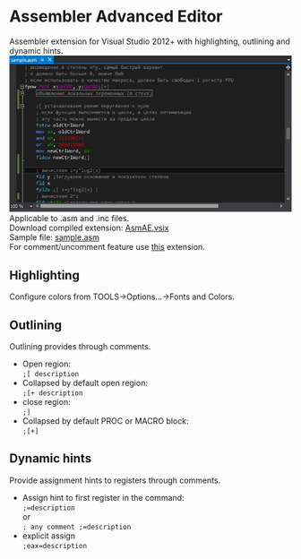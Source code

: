 # Assembler Advanced Editor
Assembler extension for Visual Studio 2012+ with highlighting, outlining and dynamic hints.    
![sample screenshot](screenshot.png "sample screenshot")    
Applicable to .asm and .inc files.    
Download compiled extension: [AsmAE.vsix](https://github.com/Refridgerator/ASM-Advanced-Editor/raw/master/bin/Release/AsmAE.vsix)    
Sample file: [sample.asm](sample.asm)    
For comment/uncomment feature use [this](https://github.com/Refridgerator/-Un-Comment) extension.    

## Highlighting
Configure colors from TOOLS->Options...->Fonts and Colors.

## Outlining
Outlining provides through comments.   
* Open region:  
`;[ description`  
* Collapsed by default open region:  
`;[+ description`  
* close region:  
`;]`  
* Collapsed by default PROC or MACRO block:  
`;[+]`

## Dynamic hints
Provide assignment hints to registers through comments.
* Assign hint to first register in the command:   
`;=description`  
or  
`; any comment ;=description`  
* explicit assign  
`;eax=description`
